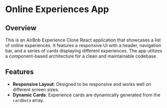 # Online Experiences App

## Overview

This is an AirBnb Experience Clone React application that showcases a list of online experiences. It features a responsive UI with a header, navigation bar, and a series of cards displaying different experiences. The app utilizes a component-based architecture for a clean and maintainable codebase.

## Features

- **Responsive Layout**: Designed to be responsive and works well on different screen sizes.
- **Dynamic Cards**: Experience cards are dynamically generated from the `cardData` array.






